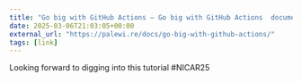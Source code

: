 ```yaml
---
title: "Go big with GitHub Actions — Go big with GitHub Actions  documentation"
date: 2025-03-06T21:03:05+00:00
external_url: "https://palewi.re/docs/go-big-with-github-actions/"
tags: [link]
---
```


Looking forward to digging into this tutorial #NICAR25